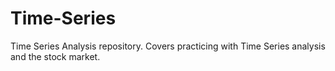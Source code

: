 # Time-Series
Time Series Analysis repository. Covers practicing with Time Series analysis and the stock market.
